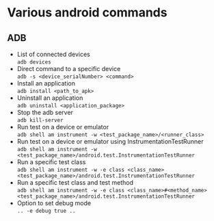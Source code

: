 # Various android commands
## ADB
* List of connected devices<br>
`adb devices`
* Direct command to a specific device<br>
`adb -s <device_serialNumber> <command>`
* Install an application<br>
`adb install <path_to_apk>`
* Uninstall an application<br>
`adb uninstall <application_package>`
* Stop the adb server<br>
`adb kill-server`
* Run test on a device or emulator<br>
`adb shell am instrument -w <test_package_name>/<runner_class>`
* Run test on a device or emulator using InstrumentationTestRunner<br>
`adb shell am instrument -w <test_package_name>/android.test.InstrumentationTestRunner`
* Run a specific test class<br>
`adb shell am instrument -w -e class <class_name> <test_package_name>/android.test.InstrumentationTestRunner`
* Run a specific test class and test method<br>
`adb shell am instrument -w -e class <class_name>#<method_name> <test_package_name>/android.test.InstrumentationTestRunner`
* Option to set debug mode<br>
`.. -e debug true .. `
